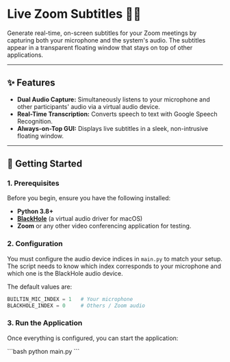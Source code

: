 # Live Zoom Subtitles 🎤💬

Generate real-time, on-screen subtitles for your Zoom meetings by capturing both your microphone and the system's audio. The subtitles appear in a transparent floating window that stays on top of other applications.

---

## ✨ Features
- **Dual Audio Capture:** Simultaneously listens to your microphone and other participants' audio via a virtual audio device.
- **Real-Time Transcription:** Converts speech to text with Google Speech Recognition.
- **Always-on-Top GUI:** Displays live subtitles in a sleek, non-intrusive floating window.

---

## 🚀 Getting Started

### 1. Prerequisites
Before you begin, ensure you have the following installed:
- **Python 3.8+**
- **[BlackHole](https://existential.audio/blackhole/)** (a virtual audio driver for macOS)
- **Zoom** or any other video conferencing application for testing.

### 2. Configuration

You must configure the audio device indices in `main.py` to match your setup. The script needs to know which index corresponds to your microphone and which one is the BlackHole audio device.

The default values are:
```python
BUILTIN_MIC_INDEX = 1   # Your microphone
BLACKHOLE_INDEX = 0     # Others / Zoom audio
```

### 3. Run the Application
Once everything is configured, you can start the application:

\`\`\`bash
python main.py
\`\`\`
